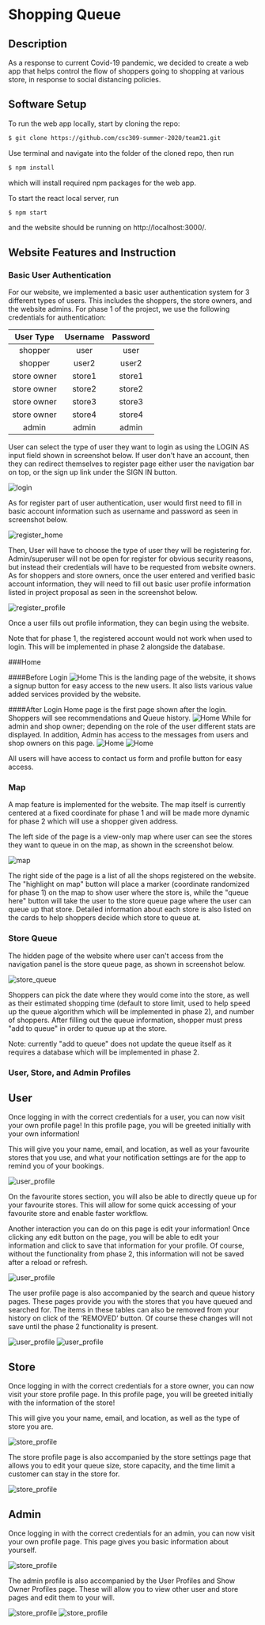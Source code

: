 # Shopping Queue
 
## Description
As a response to current Covid-19 pandemic, we decided to create a web app
that helps control the flow of shoppers going to shopping at various store,
in response to social distancing policies. 
 
## Software Setup
 
To run the web app locally, start by cloning the repo:
```bash
$ git clone https://github.com/csc309-summer-2020/team21.git
```
Use terminal and navigate into the folder of the cloned repo, then run
```bash
$ npm install
```
which will install required npm packages for the web app.
 
To start the react local server, run
```bash
$ npm start
```
and the website should be running on http://localhost:3000/.
 
## Website Features and Instruction
 
### Basic User Authentication
 
For our website, we implemented a basic user authentication system for 3 different types of users.
This includes the shoppers, the store owners, and the website admins.
For phase 1 of the project, we use the following credentials for authentication:
 
| User Type   | Username | Password |
|:-----------:|:--------:|:--------:|
| shopper     | user     | user     |
| shopper     | user2    | user2    |
| store owner | store1   | store1   |
| store owner | store2   | store2   |
| store owner | store3   | store3   |
| store owner | store4   | store4   |
| admin       | admin    | admin    |
 
User can select the type of user they want to login as using the LOGIN AS input field shown in screenshot below.
If user don't have an account, then they can redirect themselves to register page either user the navigation bar on top,
or the sign up link under the SIGN IN button.
 
![login](/assets/login_screenshot.PNG)
 
As for register part of user authentication, user would first need to fill in basic account information
such as username and password as seen in screenshot below.
 
![register_home](/assets/register_screenshot.PNG)
 
Then, User will have to choose the type of user they will be registering for.
Admin/superuser will not be open for register for obvious security reasons,
but instead their credentials will have to be requested from website owners.
As for shoppers and store owners, once the user entered and verified basic account information,
they will need to fill out basic user profile information listed in project proposal
as seen in the screenshot below.
 
![register_profile](/assets/register_profile_screenshot.PNG)
 
Once a user fills out profile information, they can begin using the website.
 
Note that for phase 1, the registered account would not work when used to login.
This will be implemented in phase 2 alongside the database.
 
###Home
 
####Before Login
![Home](/assets/home_before_screenshot.PNG)
This is the landing page of the website, it shows a signup button for easy access to the new users. It also lists various value added services provided by the website.
 
####After Login
Home page is the first page shown after the login.
Shoppers will see recommendations and Queue history.
![Home](/assets/home_shopper_screenshot.PNG)
While for admin and shop owner; depending on the role of the user different stats are displayed.
In addition, Admin has access to the messages from users and shop owners on this page.
![Home](/assets/home_admin_screenshot.PNG)
![Home](/assets/home_owner_screenshot.PNG)
 
All users will have access to contact us form and profile button for easy access.
 
### Map
 
A map feature is implemented for the website. The map itself is currently
centered at a fixed coordinate for phase 1 and will be made more dynamic for phase 2 which will use a shopper given address.
 
The left side of the page is a view-only map where user can see the stores
they want to queue in on the map, as shown in the screenshot below. 
 
![map](/assets/map_screenshot.PNG)
 
The right side of the page is a list of all the shops registered on the website.
The "highlight on map" button will place a marker (coordinate randomized 
for phase 1) on the map to show user where the store is, while the "queue here"
button will take the user to the store queue page where the user can queue up that store.
Detailed information about each store is also listed on the cards to help
shoppers decide which store to queue at.
 
 
### Store Queue
 
The hidden page of the website where user can't access from the navigation panel is the store
queue page, as shown in screenshot below.
 
![store_queue](/assets/store_queue_screenshot.PNG)
 
Shoppers can pick the date where they would come into the store, as well
as their estimated shopping time (default to store limit, used to help speed
up the queue algorithm which will be implemented in phase 2), and number of
shoppers. After filling out the queue information, shopper must press
"add to queue" in order to queue up at the store.
 
Note: currently "add to queue" does not update the queue itself as it requires a database which will be implemented in phase 2.
 
### User, Store, and Admin Profiles
 
## User
Once logging in with the correct credentials for a user, you can now visit your own profile page! In this profile page, you will be greeted initially with your own information!
 
This will give you your name, email, and location, as well as your favourite stores that you use, and what your notification settings are for the app to remind you of your bookings.
 
![user_profile](/assets/user_profile_screenshot.PNG)
 
On the favourite stores section, you will also be able to directly queue up for your favourite stores. This will allow for some quick accessing of your favourite store and enable faster workflow.
 
Another interaction you can do on this page is edit your information! Once clicking any edit button on the page, you will be able to edit your information and click to save that information for your profile. Of course, without the functionality from phase 2, this information will not be saved after a reload or refresh.
 
![user_profile](/assets/user_profile_editing_screenshot.PNG)
 
The user profile page is also accompanied by the search and queue history pages. These pages provide you with the stores that you have queued and searched for. The items in these tables can also be removed from your history on click of the ‘REMOVED’ button. Of course these changes will not save until the phase 2 functionality is present.
 
![user_profile](/assets/user_profile_search_history_screenshot.PNG)
![user_profile](/assets/user_profile_queue_history_screenshot.PNG)
 
## Store
 
Once logging in with the correct credentials for a store owner, you can now visit your store profile page. In this profile page, you will be greeted initially with the information of the store!
 
This will give you your name, email, and location, as well as the type of store you are.
 
![store_profile](/assets/store_profile_screenshot.PNG)
 
The store profile page is also accompanied by the store settings page that allows you to edit your queue size, store capacity, and the time limit a customer can stay in the store for.
 
![store_profile](/assets/store_settings_screenshot.PNG)
 
## Admin
 
Once logging in with the correct credentials for an admin, you can now visit your own profile page. This page gives you basic information about yourself.
 
![store_profile](/assets/admin_profile_screenshot.PNG)
 
The admin profile is also accompanied by the User Profiles and Show Owner Profiles page. These will allow you to view other user and store pages and edit them to your will.
 
![store_profile](/assets/admin_user_profile_screenshot.PNG)
![store_profile](/assets/admin_store_profile_screenshot.PNG)
